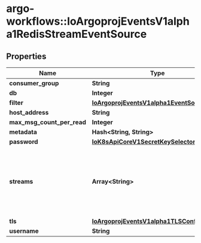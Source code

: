 # argo-workflows::IoArgoprojEventsV1alpha1RedisStreamEventSource

## Properties
Name | Type | Description | Notes
------------ | ------------- | ------------- | -------------
**consumer_group** | **String** |  | [optional] 
**db** | **Integer** |  | [optional] 
**filter** | [**IoArgoprojEventsV1alpha1EventSourceFilter**](IoArgoprojEventsV1alpha1EventSourceFilter.md) |  | [optional] 
**host_address** | **String** |  | [optional] 
**max_msg_count_per_read** | **Integer** |  | [optional] 
**metadata** | **Hash&lt;String, String&gt;** |  | [optional] 
**password** | [**IoK8sApiCoreV1SecretKeySelector**](IoK8sApiCoreV1SecretKeySelector.md) |  | [optional] 
**streams** | **Array&lt;String&gt;** | Streams to look for entries. XREADGROUP is used on all streams using a single consumer group. | [optional] 
**tls** | [**IoArgoprojEventsV1alpha1TLSConfig**](IoArgoprojEventsV1alpha1TLSConfig.md) |  | [optional] 
**username** | **String** |  | [optional] 



